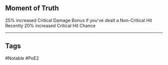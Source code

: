 ## Moment of Truth
25% increased Critical Damage Bonus if you've dealt a Non-Critical Hit Recently
20% increased Critical Hit Chance

---
## Tags
#Notable
#PoE2
